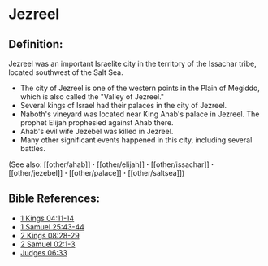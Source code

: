 # Jezreel #

## Definition: ##

Jezreel was an important Israelite city in the territory of the Issachar tribe, located southwest of the Salt Sea.

* The city of Jezreel is one of the western points in the Plain of Megiddo, which is also called the "Valley of Jezreel."
* Several kings of Israel had their palaces in the city of Jezreel.
* Naboth's vineyard was located near King Ahab's palace in Jezreel. The prophet Elijah prophesied against Ahab there.
* Ahab's evil wife Jezebel was killed in Jezreel.
* Many other significant events happened in this city, including several battles.

(See also: [[other/ahab]] **·** [[other/elijah]] **·** [[other/issachar]] **·** [[other/jezebel]] **·** [[other/palace]] **·** [[other/saltsea]])

## Bible References: ##

* [1 Kings 04:11-14](en/tn/1ki/help/04/11)
* [1 Samuel 25:43-44](en/tn/1sa/help/25/43)
* [2 Kings 08:28-29](en/tn/2ki/help/08/28)
* [2 Samuel 02:1-3](en/tn/2sa/help/02/01)
* [Judges 06:33](en/tn/jdg/help/06/33)